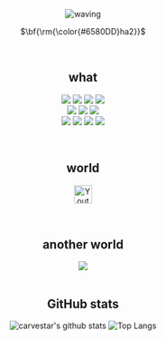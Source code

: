 <div align=center>
  
![waving](https://capsule-render.vercel.app/api?type=waving&height=200&text=carvestar&fontAlign=50&fontAlignY=40&color=5265F5&fontColor=2E2EFE&fontSize=55)

<p>$\bf{\rm{\color{#6580DD}ha2}}$</p>

<br>

## what
<p>
<img src="https://img.shields.io/badge/python-red?style=flat&logo=python&logoColor=721412"/>
<img src="https://img.shields.io/badge/javaScript-orange?style=flat&logo=javaScript&logoColor=9C4121"/>
<img src="https://img.shields.io/badge/Eclipse IDE-yellow?style=flat&logo=Eclipse IDE&logoColor=F5C400"/>
<img src="https://img.shields.io/badge/C-green?style=flat&logo=C&logoColor=3B5526"/> <br>
<img src="https://img.shields.io/badge/HTML5-blue?style=flat&logo=HTML5&logoColor=0B556A"/>
<img src="https://img.shields.io/badge/Visual Studio Code-navy?style=flat&logo=Visual Studio Code&logoColor=0075A8"/>  
<img src="https://img.shields.io/badge/Visual Studio-purple?style=flat&logo=Visual Studio&logoColor=8D73B0"/> <br> 
<img src="https://img.shields.io/badge/MySQL-pink?style=flat&logo=MySQL&logoColor=D70F64"/>  
<img src="https://img.shields.io/badge/PyCharm-lavender?style=flat&logo=PyCharm&logoColor=663399"/>
<img src="https://img.shields.io/badge/Anaconda-grey?style=flat&logo=Anaconda&logoColor=8A8A8A"/> 
<img src="https://img.shields.io/badge/Github-white?style=flat&logo=Github&logoColor=221E1F"/>  
</p>

<br>

## world
<a href="https://youtu.be/N5C5ZdvbHnY?si=1TMrgpDcowODoVQV"><img width="32px" alt="Youtube" title="Youtube" src="https://i.imgur.com/qiXu7b2.png"/></a>

<br>

## another world
<a href="https://blog.naver.com/brn_sfever/223616477548" target="_blank">
  <img src="https://img.shields.io/badge/Naver_Blog-03C75A?style=for-the-badge&logo=naver&logoColor=white"/></a>

<br>
<br>

## GitHub stats <br>
![carvestar's github stats](https://github-readme-stats.vercel.app/api?username=carvestar&show_icons=true&theme=default)
![Top Langs](https://github-readme-stats.vercel.app/api/top-langs/?username=carvestar&layout=compact&theme=default)
</div>

<br>
